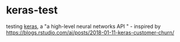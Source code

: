 # keras-test

testing [keras](https://keras3.posit.co/index.html), a "a high-level neural networks API " - inspired by https://blogs.rstudio.com/ai/posts/2018-01-11-keras-customer-churn/
